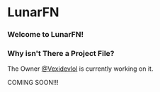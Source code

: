 # LunarFN

### Welcome to LunarFN!


### Why isn't There a Project File?

The Owner [@Vexidevlol](https://github.com/Vexidevlol) is currently working on it.

COMING SOON!!!
